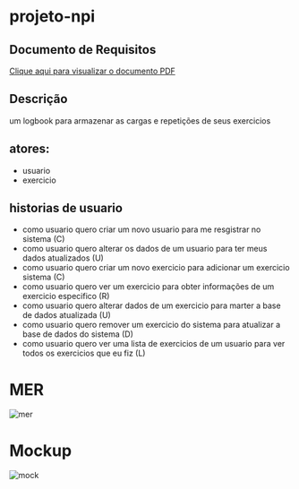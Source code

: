 # projeto-npi
## Documento de Requisitos
[Clique aqui para visualizar o documento PDF](https://github.com/ThiagoTharles/projeto-npi/blob/main/Requisitos_NPI.pdf)
## Descrição
um logbook para armazenar as cargas e repetições de seus exercicios
## atores:
* usuario
* exercicio

## historias de usuario
* como usuario quero criar um novo usuario para me resgistrar no sistema (C)
* como usuario quero alterar os dados de um usuario para ter meus dados atualizados (U)
* como usuario quero criar um novo exercicio para adicionar um exercicio sistema (C)
* como usuario quero ver um exercicio para obter informações de um exercicio especifico (R)
* como usuario quero alterar dados de um exercicio para marter a base de dados atualizada (U)
* como usuario quero remover um exercicio do sistema para atualizar a base de dados do sistema (D)
* como usuario quero ver uma lista de exercicios de um usuario para ver todos os exercicios que eu fiz (L)

# MER
![mer](https://github.com/ThiagoTharles/projeto-npi/assets/36075093/242f672f-26c3-4016-b666-05ae9e19f992)

# Mockup
![mock](https://github.com/ThiagoTharles/projeto-npi/assets/36075093/96537a79-3521-46fc-9c50-0107607accd7)
